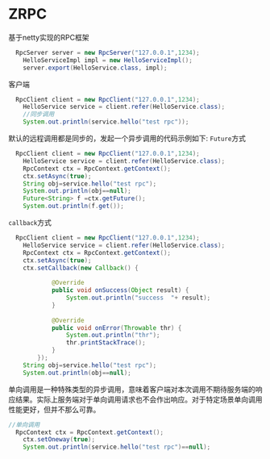 # ZRPC
基于netty实现的RPC框架

```java
  RpcServer server = new RpcServer("127.0.0.1",1234);
	HelloServiceImpl impl = new HelloServiceImpl();
	server.export(HelloService.class, impl);
```
客户端
```java
  RpcClient client = new RpcClient("127.0.0.1",1234);
	HelloService service = client.refer(HelloService.class);
	//同步调用
	System.out.println(service.hello("test rpc"));
```
默认的远程调用都是同步的，发起一个异步调用的代码示例如下:
`Future`方式
```java
  RpcClient client = new RpcClient("127.0.0.1",1234);
	HelloService service = client.refer(HelloService.class);
	RpcContext ctx = RpcContext.getContext();
	ctx.setAsync(true);
	String obj=service.hello("test rpc");
	System.out.println(obj==null);
	Future<String> f =ctx.getFuture();
	System.out.println(f.get());
```
`callback`方式
```java
  RpcClient client = new RpcClient("127.0.0.1",1234);
	HelloService service = client.refer(HelloService.class);
	RpcContext ctx = RpcContext.getContext();
	ctx.setAsync(true);
	ctx.setCallback(new Callback() {
			
			@Override
			public void onSuccess(Object result) {
				System.out.println("success  "+ result);
			}
			
			@Override
			public void onError(Throwable thr) {
				System.out.println("thr");
				thr.printStackTrace();
			}
		});
	String obj=service.hello("test rpc");
	System.out.println(obj==null);
```
单向调用是一种特殊类型的异步调用，意味着客户端对本次调用不期待服务端的响应结果。实际上服务端对于单向调用请求也不会作出响应。对于特定场景单向调用性能更好，但并不那么可靠。
```java
//单向调用
  RpcContext ctx = RpcContext.getContext();
	ctx.setOneway(true);
	System.out.println(service.hello("test rpc")==null);
```

